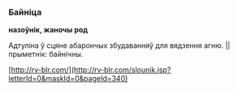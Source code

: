 ### Байніца
**назоўнік, жаночы род**

Адтуліна ў сцяне абарончых збудаванняў для вядзення агню. || прыметнік: байнічны.

<a rel="author">[http://rv-blr.com/](http://rv-blr.com/slounik.jsp?letterId=0&maskId=0&pageId=340)</a>
